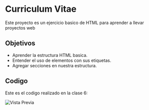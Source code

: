 # Curriculum Vitae

Este proyecto es un ejercicio basico de HTML para aprender a llevar proyectos web

## Objetivos
- Aprender la estructura HTML basica.
- Entender el uso de elementos con sus etiquetas.
- Agregar secciones en nuestra estructura.

## Codigo
Este es el codigo realizado en la clase 6:

![Vista Previa](https://i.imgur.com/4ezGI9F.png)
